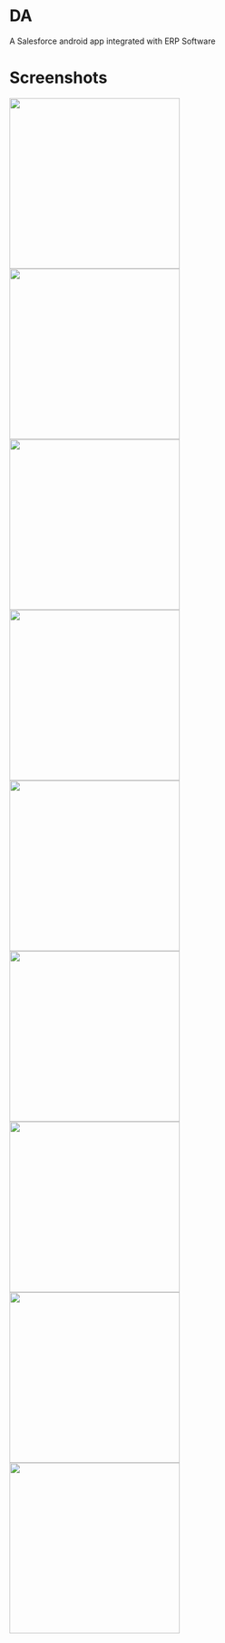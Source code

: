 # DA
A Salesforce android app integrated with ERP Software 

# Screenshots

<img src="Screenshots/1.png" width=300 > <img src="Screenshots/2.png" width=300 >
<img src="Screenshots/3.png" width=300 >
<img src="Screenshots/4.png" width=300 >
<img src="Screenshots/5.png" width=300 >
<img src="Screenshots/6.png" width=300 >
<img src="Screenshots/7.png" width=300 >
<img src="Screenshots/8.png" width=300 >
<img src="Screenshots/9.png" width=300 >

